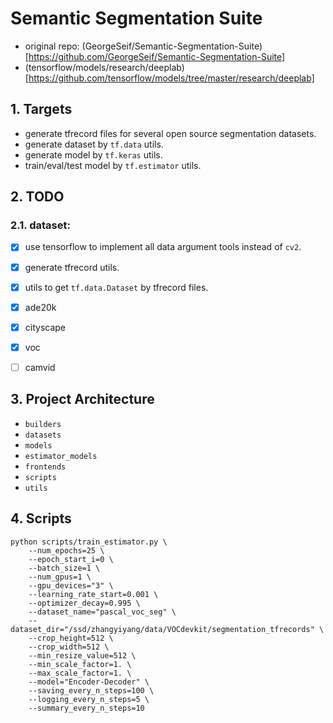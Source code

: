 # Semantic Segmentation Suite
+ original repo: (GeorgeSeif/Semantic-Segmentation-Suite)[https://github.com/GeorgeSeif/Semantic-Segmentation-Suite]
+ (tensorflow/models/research/deeplab)[https://github.com/tensorflow/models/tree/master/research/deeplab]

## 1. Targets
+ generate tfrecord files for several open source segmentation datasets.
+ generate dataset by `tf.data` utils.
+ generate model by `tf.keras` utils.
+ train/eval/test model by `tf.estimator` utils.


## 2. TODO

### 2.1. dataset:
+ [x] use tensorflow to implement all data argument tools instead of `cv2`.
+ [x] generate tfrecord utils.
+ [x] utils to get `tf.data.Dataset` by tfrecord files.
+ [x] ade20k
+ [x] cityscape
+ [x] voc
+ [ ] camvid


## 3. Project Architecture
+ `builders`
+ `datasets`
+ `models`
+ `estimator_models`
+ `frontends`
+ `scripts`
+ `utils`


## 4. Scripts
```shell
python scripts/train_estimator.py \
    --num_epochs=25 \
    --epoch_start_i=0 \
    --batch_size=1 \
    --num_gpus=1 \
    --gpu_devices="3" \
    --learning_rate_start=0.001 \
    --optimizer_decay=0.995 \
    --dataset_name="pascal_voc_seg" \
    --dataset_dir="/ssd/zhangyiyang/data/VOCdevkit/segmentation_tfrecords" \
    --crop_height=512 \
    --crop_width=512 \
    --min_resize_value=512 \
    --min_scale_factor=1. \
    --max_scale_factor=1. \
    --model="Encoder-Decoder" \
    --saving_every_n_steps=100 \
    --logging_every_n_steps=5 \
    --summary_every_n_steps=10
```
